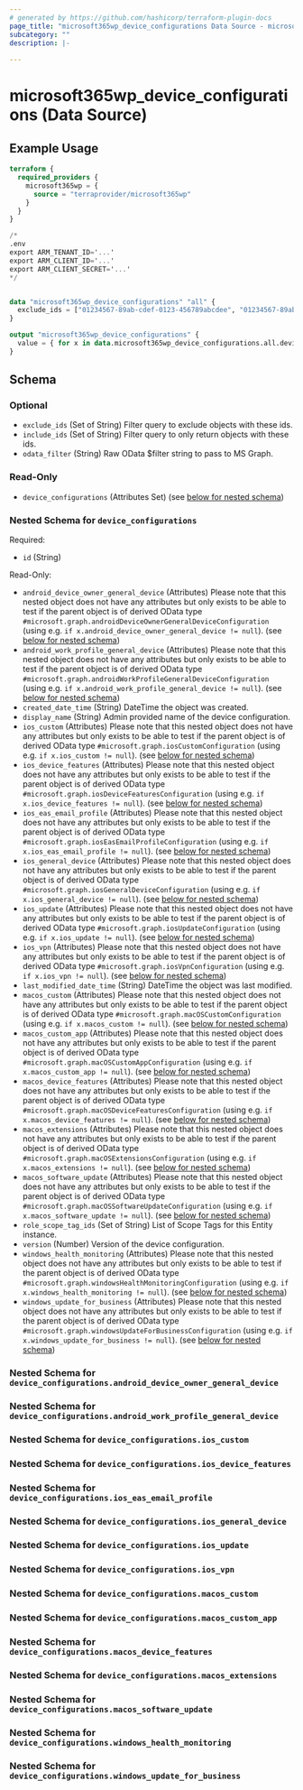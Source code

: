 ```yaml
---
# generated by https://github.com/hashicorp/terraform-plugin-docs
page_title: "microsoft365wp_device_configurations Data Source - microsoft365wp"
subcategory: ""
description: |-
  
---
```


# microsoft365wp_device_configurations (Data Source)



## Example Usage

```terraform
terraform {
  required_providers {
    microsoft365wp = {
      source = "terraprovider/microsoft365wp"
    }
  }
}

/*
.env
export ARM_TENANT_ID='...'
export ARM_CLIENT_ID='...'
export ARM_CLIENT_SECRET='...'
*/


data "microsoft365wp_device_configurations" "all" {
  exclude_ids = ["01234567-89ab-cdef-0123-456789abcdee", "01234567-89ab-cdef-0123-456789abcdef"]
}

output "microsoft365wp_device_configurations" {
  value = { for x in data.microsoft365wp_device_configurations.all.device_configurations : x.id => x }
}
```

<!-- schema generated by tfplugindocs -->
## Schema

### Optional

- `exclude_ids` (Set of String) Filter query to exclude objects with these ids.
- `include_ids` (Set of String) Filter query to only return objects with these ids.
- `odata_filter` (String) Raw OData $filter string to pass to MS Graph.

### Read-Only

- `device_configurations` (Attributes Set) (see [below for nested schema](#nestedatt--device_configurations))

<a id="nestedatt--device_configurations"></a>
### Nested Schema for `device_configurations`

Required:

- `id` (String)

Read-Only:

- `android_device_owner_general_device` (Attributes) Please note that this nested object does not have any attributes but only exists to be able to test if the parent object is of derived OData type `#microsoft.graph.androidDeviceOwnerGeneralDeviceConfiguration` (using e.g. `if x.android_device_owner_general_device != null`). (see [below for nested schema](#nestedatt--device_configurations--android_device_owner_general_device))
- `android_work_profile_general_device` (Attributes) Please note that this nested object does not have any attributes but only exists to be able to test if the parent object is of derived OData type `#microsoft.graph.androidWorkProfileGeneralDeviceConfiguration` (using e.g. `if x.android_work_profile_general_device != null`). (see [below for nested schema](#nestedatt--device_configurations--android_work_profile_general_device))
- `created_date_time` (String) DateTime the object was created.
- `display_name` (String) Admin provided name of the device configuration.
- `ios_custom` (Attributes) Please note that this nested object does not have any attributes but only exists to be able to test if the parent object is of derived OData type `#microsoft.graph.iosCustomConfiguration` (using e.g. `if x.ios_custom != null`). (see [below for nested schema](#nestedatt--device_configurations--ios_custom))
- `ios_device_features` (Attributes) Please note that this nested object does not have any attributes but only exists to be able to test if the parent object is of derived OData type `#microsoft.graph.iosDeviceFeaturesConfiguration` (using e.g. `if x.ios_device_features != null`). (see [below for nested schema](#nestedatt--device_configurations--ios_device_features))
- `ios_eas_email_profile` (Attributes) Please note that this nested object does not have any attributes but only exists to be able to test if the parent object is of derived OData type `#microsoft.graph.iosEasEmailProfileConfiguration` (using e.g. `if x.ios_eas_email_profile != null`). (see [below for nested schema](#nestedatt--device_configurations--ios_eas_email_profile))
- `ios_general_device` (Attributes) Please note that this nested object does not have any attributes but only exists to be able to test if the parent object is of derived OData type `#microsoft.graph.iosGeneralDeviceConfiguration` (using e.g. `if x.ios_general_device != null`). (see [below for nested schema](#nestedatt--device_configurations--ios_general_device))
- `ios_update` (Attributes) Please note that this nested object does not have any attributes but only exists to be able to test if the parent object is of derived OData type `#microsoft.graph.iosUpdateConfiguration` (using e.g. `if x.ios_update != null`). (see [below for nested schema](#nestedatt--device_configurations--ios_update))
- `ios_vpn` (Attributes) Please note that this nested object does not have any attributes but only exists to be able to test if the parent object is of derived OData type `#microsoft.graph.iosVpnConfiguration` (using e.g. `if x.ios_vpn != null`). (see [below for nested schema](#nestedatt--device_configurations--ios_vpn))
- `last_modified_date_time` (String) DateTime the object was last modified.
- `macos_custom` (Attributes) Please note that this nested object does not have any attributes but only exists to be able to test if the parent object is of derived OData type `#microsoft.graph.macOSCustomConfiguration` (using e.g. `if x.macos_custom != null`). (see [below for nested schema](#nestedatt--device_configurations--macos_custom))
- `macos_custom_app` (Attributes) Please note that this nested object does not have any attributes but only exists to be able to test if the parent object is of derived OData type `#microsoft.graph.macOSCustomAppConfiguration` (using e.g. `if x.macos_custom_app != null`). (see [below for nested schema](#nestedatt--device_configurations--macos_custom_app))
- `macos_device_features` (Attributes) Please note that this nested object does not have any attributes but only exists to be able to test if the parent object is of derived OData type `#microsoft.graph.macOSDeviceFeaturesConfiguration` (using e.g. `if x.macos_device_features != null`). (see [below for nested schema](#nestedatt--device_configurations--macos_device_features))
- `macos_extensions` (Attributes) Please note that this nested object does not have any attributes but only exists to be able to test if the parent object is of derived OData type `#microsoft.graph.macOSExtensionsConfiguration` (using e.g. `if x.macos_extensions != null`). (see [below for nested schema](#nestedatt--device_configurations--macos_extensions))
- `macos_software_update` (Attributes) Please note that this nested object does not have any attributes but only exists to be able to test if the parent object is of derived OData type `#microsoft.graph.macOSSoftwareUpdateConfiguration` (using e.g. `if x.macos_software_update != null`). (see [below for nested schema](#nestedatt--device_configurations--macos_software_update))
- `role_scope_tag_ids` (Set of String) List of Scope Tags for this Entity instance.
- `version` (Number) Version of the device configuration.
- `windows_health_monitoring` (Attributes) Please note that this nested object does not have any attributes but only exists to be able to test if the parent object is of derived OData type `#microsoft.graph.windowsHealthMonitoringConfiguration` (using e.g. `if x.windows_health_monitoring != null`). (see [below for nested schema](#nestedatt--device_configurations--windows_health_monitoring))
- `windows_update_for_business` (Attributes) Please note that this nested object does not have any attributes but only exists to be able to test if the parent object is of derived OData type `#microsoft.graph.windowsUpdateForBusinessConfiguration` (using e.g. `if x.windows_update_for_business != null`). (see [below for nested schema](#nestedatt--device_configurations--windows_update_for_business))

<a id="nestedatt--device_configurations--android_device_owner_general_device"></a>
### Nested Schema for `device_configurations.android_device_owner_general_device`


<a id="nestedatt--device_configurations--android_work_profile_general_device"></a>
### Nested Schema for `device_configurations.android_work_profile_general_device`


<a id="nestedatt--device_configurations--ios_custom"></a>
### Nested Schema for `device_configurations.ios_custom`


<a id="nestedatt--device_configurations--ios_device_features"></a>
### Nested Schema for `device_configurations.ios_device_features`


<a id="nestedatt--device_configurations--ios_eas_email_profile"></a>
### Nested Schema for `device_configurations.ios_eas_email_profile`


<a id="nestedatt--device_configurations--ios_general_device"></a>
### Nested Schema for `device_configurations.ios_general_device`


<a id="nestedatt--device_configurations--ios_update"></a>
### Nested Schema for `device_configurations.ios_update`


<a id="nestedatt--device_configurations--ios_vpn"></a>
### Nested Schema for `device_configurations.ios_vpn`


<a id="nestedatt--device_configurations--macos_custom"></a>
### Nested Schema for `device_configurations.macos_custom`


<a id="nestedatt--device_configurations--macos_custom_app"></a>
### Nested Schema for `device_configurations.macos_custom_app`


<a id="nestedatt--device_configurations--macos_device_features"></a>
### Nested Schema for `device_configurations.macos_device_features`


<a id="nestedatt--device_configurations--macos_extensions"></a>
### Nested Schema for `device_configurations.macos_extensions`


<a id="nestedatt--device_configurations--macos_software_update"></a>
### Nested Schema for `device_configurations.macos_software_update`


<a id="nestedatt--device_configurations--windows_health_monitoring"></a>
### Nested Schema for `device_configurations.windows_health_monitoring`


<a id="nestedatt--device_configurations--windows_update_for_business"></a>
### Nested Schema for `device_configurations.windows_update_for_business`



